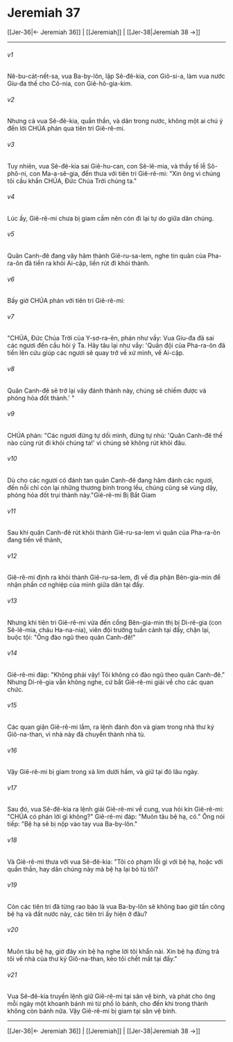 # Jeremiah 37

[[Jer-36|← Jeremiah 36]] | [[Jeremiah]] | [[Jer-38|Jeremiah 38 →]]
***



###### v1 
Nê-bu-cát-nết-sa, vua Ba-by-lôn, lập Sê-đê-kia, con Giô-si-a, làm vua nước Giu-đa thế cho Cô-nia, con Giê-hô-gia-kim. 

###### v2 
Nhưng cả vua Sê-đê-kia, quần thần, và dân trong nước, không một ai chú ý đến lời CHÚA phán qua tiên tri Giê-rê-mi. 

###### v3 
Tuy nhiên, vua Sê-đê-kia sai Giê-hu-can, con Sê-lê-mia, và thầy tế lễ Sô-phô-ni, con Ma-a-sê-gia, đến thưa với tiên tri Giê-rê-mi: "Xin ông vì chúng tôi cầu khẩn CHÚA, Đức Chúa Trời chúng ta." 

###### v4 
Lúc ấy, Giê-rê-mi chưa bị giam cầm nên còn đi lại tự do giữa dân chúng. 

###### v5 
Quân Canh-đê đang vây hãm thành Giê-ru-sa-lem, nghe tin quân của Pha-ra-ôn đã tiến ra khỏi Ai-cập, liền rút đi khỏi thành. 

###### v6 
Bấy giờ CHÚA phán với tiên tri Giê-rê-mi: 

###### v7 
"CHÚA, Đức Chúa Trời của Y-sơ-ra-ên, phán như vầy: Vua Giu-đa đã sai các ngươi đến cầu hỏi ý Ta. Hãy tâu lại như vầy: 'Quân đội của Pha-ra-ôn đã tiến lên cứu giúp các ngươi sẽ quay trở về xứ mình, về Ai-cập. 

###### v8 
Quân Canh-đê sẽ trở lại vây đánh thành này, chúng sẽ chiếm được và phóng hỏa đốt thành.' " 

###### v9 
CHÚA phán: "Các ngươi đừng tự dối mình, đừng tự nhủ: 'Quân Canh-đê thế nào cũng rút đi khỏi chúng ta!' vì chúng sẽ không rút khỏi đâu. 

###### v10 
Dù cho các ngươi có đánh tan quân Canh-đê đang hãm đánh các ngươi, đến nỗi chỉ còn lại những thương binh trong lều, chúng cũng sẽ vùng dậy, phóng hỏa đốt trụi thành này."Giê-rê-mi Bị Bắt Giam 

###### v11 
Sau khi quân Canh-đê rút khỏi thành Giê-ru-sa-lem vì quân của Pha-ra-ôn đang tiến về thành, 

###### v12 
Giê-rê-mi định ra khỏi thành Giê-ru-sa-lem, đi về địa phận Bên-gia-min để nhận phần cơ nghiệp của mình giữa dân tại đấy. 

###### v13 
Nhưng khi tiên tri Giê-rê-mi vừa đến cổng Bên-gia-min thị bị Di-rê-gia (con Sê-lê-mia, cháu Ha-na-nia), viên đội trưởng tuần cảnh tại đấy, chặn lại, buộc tội: "Ông đào ngũ theo quân Canh-đê!" 

###### v14 
Giê-rê-mi đáp: "Không phải vậy! Tôi không có đào ngũ theo quân Canh-đê." Nhưng Di-rê-gia vẫn không nghe, cứ bắt Giê-rê-mi giải về cho các quan chức. 

###### v15 
Các quan giận Giê-rê-mi lắm, ra lệnh đánh đòn và giam trong nhà thư ký Giô-na-than, vì nhà này đã chuyển thành nhà tù. 

###### v16 
Vậy Giê-rê-mi bị giam trong xà lim dưới hầm, và giữ tại đó lâu ngày. 

###### v17 
Sau đó, vua Sê-đê-kia ra lệnh giải Giê-rê-mi về cung, vua hỏi kín Giê-rê-mi: "CHÚA có phán lời gì không?" Giê-rê-mi đáp: "Muôn tâu bệ hạ, có." Ông nói tiếp: "Bệ hạ sẽ bị nộp vào tay vua Ba-by-lôn." 

###### v18 
Và Giê-rê-mi thưa với vua Sê-đê-kia: "Tôi có phạm lỗi gì với bệ hạ, hoặc với quần thần, hay dân chúng này mà bệ hạ lại bỏ tù tôi? 

###### v19 
Còn các tiên tri đã từng rao báo là vua Ba-by-lôn sẽ không bao giờ tấn công bệ hạ và đất nước này, các tiên tri ấy hiện ở đâu? 

###### v20 
Muôn tâu bệ hạ, giờ đây xin bệ hạ nghe lời tôi khẩn nài. Xin bệ hạ đừng trả tôi về nhà của thư ký Giô-na-than, kẻo tôi chết mất tại đấy." 

###### v21 
Vua Sê-đê-kia truyền lệnh giữ Giê-rê-mi tại sân vệ binh, và phát cho ông mỗi ngày một khoanh bánh mì từ phố lò bánh, cho đến khi trong thành không còn bánh nữa. Vậy Giê-rê-mi bị giam tại sân vệ binh.

***
[[Jer-36|← Jeremiah 36]] | [[Jeremiah]] | [[Jer-38|Jeremiah 38 →]]
